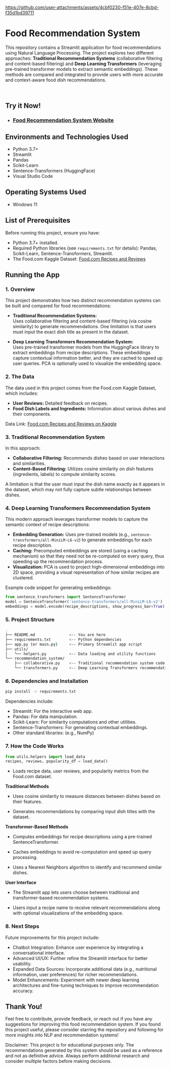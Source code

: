 <p align="center">
  
https://github.com/user-attachments/assets/4cbf0230-f51e-407e-8cbd-f35d1bd39711

</p>

<h1>Food Recommendation System</h1>
<p>
  This repository contains a Streamlit application for food recommendations using Natural Language Processing. The project explores two different approaches:
  <strong>Traditional Recommendation Systems</strong> (collaborative filtering and content-based filtering) and 
  <strong>Deep Learning Transformers</strong> (leveraging pre-trained transformer models to extract semantic embeddings). These methods are compared and integrated to provide users with more accurate and context-aware food dish recommendations.
</p>
<br />

<h2>Try it Now!</h2>

- ### [Food Recommendation System Website](https://deep-learning-recipe-recommendations.streamlit.app/)

<h2>Environments and Technologies Used</h2>

- Python 3.7+
- Streamlit
- Pandas
- Scikit-Learn
- Sentence-Transformers (HuggingFace)
- Visual Studio Code

<h2>Operating Systems Used</h2>

- Windows 11

<h2>List of Prerequisites</h2>

Before running this project, ensure you have:
- Python 3.7+ installed.
- Required Python libraries (see `requirements.txt` for details): Pandas, Scikit-Learn, Sentence-Transformers, Streamlit.
- The Food.com Kaggle Dataset: [Food.com Recipes and Reviews](https://www.kaggle.com/datasets/irkaal/foodcom-recipes-and-reviews)

<h2>Running the App</h2>

### 1. Overview
This project demonstrates how two distinct recommendation systems can be built and compared for food recommendations:

- **Traditional Recommendation Systems:**  
  Uses collaborative filtering and content-based filtering (via cosine similarity) to generate recommendations. One limitation is that users must input the exact dish title as present in the dataset.

- **Deep Learning Transformers Recommendation System:**  
  Uses pre-trained transformer models from the HuggingFace library to extract embeddings from recipe descriptions. These embeddings capture contextual information better, and they are cached to speed up user queries. PCA is optionally used to visualize the embedding space.

### 2. The Data
The data used in this project comes from the Food.com Kaggle Dataset, which includes:
- **User Reviews:** Detailed feedback on recipes.
- **Food Dish Labels and Ingredients:** Information about various dishes and their components.

Data Link: [Food.com Recipes and Reviews on Kaggle](https://www.kaggle.com/datasets/irkaal/foodcom-recipes-and-reviews)

### 3. Traditional Recommendation System
In this approach:
- **Collaborative Filtering:** Recommends dishes based on user interactions and similarities.
- **Content-Based Filtering:** Utilizes cosine similarity on dish features (ingredients, labels) to compute similarity scores.
  
A limitation is that the user must input the dish name exactly as it appears in the dataset, which may not fully capture subtle relationships between dishes.

### 4. Deep Learning Transformers Recommendation System
This modern approach leverages transformer models to capture the semantic context of recipe descriptions:
- **Embedding Generation:** Uses pre-trained models (e.g., `sentence-transformers/all-MiniLM-L6-v2`) to generate embeddings for each recipe description.
- **Caching:** Precomputed embeddings are stored (using a caching mechanism) so that they need not be re-computed on every query, thus speeding up the recommendation process.
- **Visualization:** PCA is used to project high-dimensional embeddings into 2D space, providing a visual representation of how similar recipes are clustered.

Example code snippet for generating embeddings:

```python
from sentence_transformers import SentenceTransformer
model = SentenceTransformer('sentence-transformers/all-MiniLM-L6-v2')
embeddings = model.encode(recipe_descriptions, show_progress_bar=True)
```

### 5. Project Structure
```bash
.
├── README.md               <-- You are here
├── requirements.txt        <-- Python dependencies
├── app.py (or main.py)     <-- Primary Streamlit app script
├── utils/
│   └── helpers.py          <-- Data loading and utility functions
└── recommendation_system/
    ├── collaborative.py    <-- Traditional recommendation system code
    └── transformers.py     <-- Deep Learning Transformers recommendation system code
```

### 6. Dependencies and Installation
```bash
pip install -r requirements.txt
```

Dependencies include:

- Streamlit: For the interactive web app.
- Pandas: For data manipulation.
- Scikit-Learn: For similarity computations and other utilities.
- Sentence-Transformers: For generating contextual embeddings.
- Other standard libraries: (e.g., NumPy)

### 7. How the Code Works

```python
from utils.helpers import load_data
recipes, reviews, popularity_df = load_data()
```

- Loads recipe data, user reviews, and popularity metrics from the Food.com dataset.

**Traditional Methods**

- Uses cosine similarity to measure distances between dishes based on their features.

- Generates recommendations by comparing input dish titles with the dataset.

**Transformer-Based Methods**

- Computes embeddings for recipe descriptions using a pre-trained SentenceTransformer.

- Caches embeddings to avoid re-computation and speed up query processing.

- Uses a Nearest Neighbors algorithm to identify and recommend similar dishes.

**User Interface**

- The Streamlit app lets users choose between traditional and transformer-based recommendation systems.

- Users input a recipe name to receive relevant recommendations along with optional visualizations of the embedding space.

### 8. Next Steps

Future improvements for this project include:

  - Chatbot Integration: Enhance user experience by integrating a conversational interface.
  - Advanced UI/UX: Further refine the Streamlit interface for better usability.
  - Expanded Data Sources: Incorporate additional data (e.g., nutritional information, user preferences) for richer recommendations.
  - Model Enhancements: Experiment with newer deep learning architectures and fine-tuning techniques to improve recommendation accuracy.

<h2> Thank You! </h2> 

<p> Feel free to contribute, provide feedback, or reach out if you have any suggestions for improving this food recommendation system. If you found this project useful, please consider starring the repository and following for more insights into NLP and recommendation systems! </p> 

<p> Disclaimer: This project is for educational purposes only. The recommendations generated by this system should be used as a reference and not as definitive advice. Always perform additional research and consider multiple factors before making decisions. </p> 





